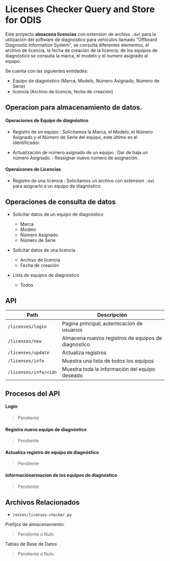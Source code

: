 # Licenses Checker Query and Store for ODIS

Este proyecto **almacena licencias** con extension de archivo `.dat` para la utilización del software de diagnóstico para vehiculos llamado "Offboard Diagnostic Information System", se consulta diferentes elementos, el archivo de licencia, la fecha de creación de la licencia; de los equipos de diagnóstico se consulta la marca, el modelo y el numero asignado al equipo.

Se cuenta con las siguientes entidades:
- Equipo de diagnóstico (Marca, Modelo, Número Asignado, Número de Serie)
- licencia (Archivo de licencia, fecha de creación)



## Operacion para almacenamiento de datos.
#### Operaciones de Equipo de diagnóstico
- Registro de un equipo
: Solicitamos la Marca, el Modelo, el Número Asignado y el Número de Serie del equipo, este último es el identificador.

- Actualización de número asignado de un equipo
: Dar de baja un número Asignado.
: Reasignar nuevo número de asignación.

#### Operaicones de Licencias
- Registro de una licencia
: Solicitamos un archivo con extension `.dat` para asignarlo a un equipo de diagnóstico.



## Operaciones de consulta de datos

 - Solicitar datos de un equipo de diagnóstico
    - Marca
    - Modelo
    - Número Asignado
    - Número de Serie

 - Solicitar datos de una licencia
    - Archivo de licencia
    - Fecha de creación

 - Lista de equipos de diagnóstico
    - Todos



## API
| Path                  | Descripción                                         |
| ----------------------| ----------------------------------------------------|
| `/licenses/login`     | Pagina principal, autenticación de usuarios         |
| `/licenses/new`       | Almacena nuevos registros de equipos de diagnóstico |
| `/licenses/update`    | Actualiza registros                                 |
| `/licenses/info`      | Muestra una lista de todos los equipos              |
| `/licenses/info/<id>` | Muestra toda la información del equipo deseado      |

## Procesos del API
#### Login
> Pendiente

#### Registra nuevo equipo de diagnóstico
> Pendiente

#### Actualiza registro de equipo de diagnóstico
> Pendiente

#### informaciónormacion de los equipos de diagnóstico
> Pendiente


## Archivos Relacionados

 - `routes/licenses-checker.py`

Prefijos de almacenamiento:

> Pendiente o Nulo

Tablas de Base de Datos

> Pendiente o Nulo
